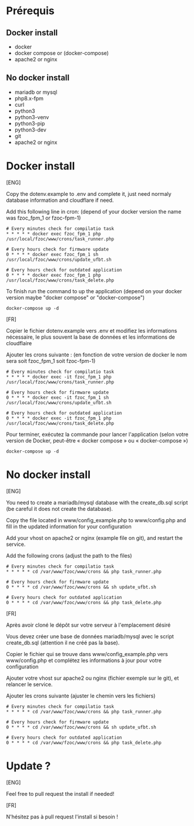# Prérequis
## Docker install

- docker
- docker compose or (docker-compose)
- apache2 or nginx

## No docker install 

- mariadb or mysql
- php8.x-fpm
- curl
- python3
- python3-venv 
- python3-pip
- python3-dev
- git
- apache2 or nginx

# Docker install

[ENG]

Copy the dotenv.example to .env and complete it, just need normaly database information and cloudflare if need.

Add this following line in cron: (depend of your docker version the name was fzoc_fpm_1 or fzoc-fpm-1)

```
# Every minutes check for compilatio task
* * * * * docker exec fzoc_fpm_1 php /usr/local/fzoc/www/crons/task_runner.php

# Every hours check for firmware update
0 * * * * docker exec fzoc_fpm_1 sh /usr/local/fzoc/www/crons/update_ufbt.sh

# Every hours check for outdated application
0 * * * * docker exec fzoc_fpm_1 php /usr/local/fzoc/www/crons/task_delete.php
```

To finish run the command to up the application (depend on your docker version maybe "docker compose" or "docker-compose")

```
docker-compose up -d
```

[FR]

Copier le fichier dotenv.example vers .env et modifiez les informations nécessaire, le plus souvent la base de données et les informations de cloudflaire

Ajouter les crons suivante : (en fonction de votre version de docker le nom sera soit fzoc_fpm_1 soit fzoc-fpm-1)

```
# Every minutes check for compilatio task
* * * * * docker exec -it fzoc_fpm_1 php /usr/local/fzoc/www/crons/task_runner.php

# Every hours check for firmware update
0 * * * * docker exec -it fzoc_fpm_1 sh /usr/local/fzoc/www/crons/update_ufbt.sh

# Every hours check for outdated application
0 * * * * docker exec -it fzoc_fpm_1 php /usr/local/fzoc/www/crons/task_delete.php
```
Pour terminer, exécutez la commande pour lancer l'application (selon votre version de Docker, peut-être « docker compose » ou « docker-compose »)

``` 
docker-compose up -d 
```

# No docker install

[ENG]

You need to create a mariadb/mysql database with the create_db.sql script (be careful it does not create the database).

Copy the file located in www/config_example.php to www/config.php and fill in the updated information for your configuration

Add your vhost on apache2 or nginx (example file on git), and restart the service.

Add the following crons (adjust the path to the files)


```
# Every minutes check for compilatio task
* * * * * cd /var/www/fzoc/www/crons && php task_runner.php

# Every hours check for firmware update
0 * * * * cd /var/www/fzoc/www/crons && sh update_ufbt.sh

# Every hours check for outdated application
0 * * * * cd /var/www/fzoc/www/crons && php task_delete.php
```

[FR]

Après avoir cloné le dépôt sur votre serveur à l'emplacement désiré

Vous devez créer une base de données mariadb/mysql avec le script create_db.sql (attention il ne créé pas la base).

Copier le fichier qui se trouve dans www/config_example.php vers www/config.php et complétez les informations à jour pour votre configuration

Ajouter votre vhost sur apache2 ou nginx (fichier exemple sur le git), et relancer le service.

Ajouter les crons suivante (ajuster le chemin vers les fichiers)

```
# Every minutes check for compilatio task
* * * * * cd /var/www/fzoc/www/crons && php task_runner.php

# Every hours check for firmware update
0 * * * * cd /var/www/fzoc/www/crons && sh update_ufbt.sh

# Every hours check for outdated application
0 * * * * cd /var/www/fzoc/www/crons && php task_delete.php
```

# Update ?

[ENG]

Feel free to pull request the install if needed!

[FR]

N'hésitez pas à pull request l'install si besoin !